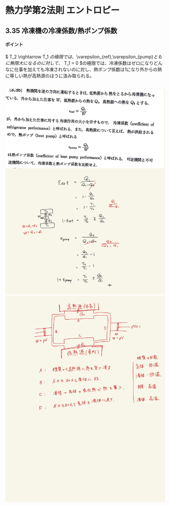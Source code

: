 <script type="text/javascript" async src="https://cdnjs.cloudflare.com/ajax/libs/mathjax/2.7.7/MathJax.js?config=TeX-MML-AM_CHTML">


</script>

<script type="text/x-mathjax-config">
 MathJax.Hub.Config({
 tex2jax: {
 inlineMath: [['$', '$'] ],
 displayMath: [ ['$$','$$'], ["\\[","\\]"] ]
 }
 });
</script>

# 熱力学第2法則 エントロピー
## 3.35 冷凍機の冷凍係数/熱ポンプ係数

#### ポイント

$ T_2 \rightarrow T_1 $の極限では、$\varepsilon_{ref},\varepsilon_{pump}$ともに無限大になるのに対して、$ T_1 = 0 $の極限では、冷凍係数はゼロになりどんなに仕事を加えても冷凍されないのに対し、熱ポンプ係数は1になり外からの熱に等しい熱が高熱源のほうに汲み取られる。
<br>
<br>

<img width="600" alt="Harashima-102" src="./images/Harashima-102.jpg">
<img width="600" alt="Harashima-103" src="./images/Harashima-103.jpg">